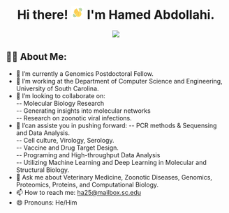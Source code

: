 <h1 align="center">Hi there! <img src="wave.gif" width="30px"> I'm Hamed Abdollahi.</h1>
<p align="center"><a href="#"><img width="60%" height="auto" src="EF-G,_mRNA,_and_tRNAs_in_POST_state_PDB_4W29.gif" height="175px"/></a></p>

## 🙋‍♂️ About Me:<br>
- 🔭 I’m currently a Genomics Postdoctoral Fellow.<br>
- 🌱 I’m working at the Department of Computer Science and Engineering, University of South Carolina.<br>
- 🤝 I’m looking to collaborate on:<br> 
  -- Molecular Biology Research<br>
  -- Generating insights into molecular networks<br>
  -- Research on zoonotic viral infections.<br>
- 🤔 I’can assiste you in pushing forward:
  -- PCR methods & Sequensing and Data Analysis.<br>
  -- Cell culture, Virology, Serology.<br>
  -- Vaccine and Drug Target Design. <br>
  -- Programing and High-throughput Data Analysis<br>
  -- Utilizing Machine Learning and Deep Learning in Molecular and Structural Biology.<br> 
- 💬 Ask me about Veterinary Medicine, Zoonotic Diseases, Genomics, Proteomics, Proteins, and Computational Biology.<br>
- 📫 How to reach me: <a href="mailto:ha25@mailbox.sc.edu">ha25@mailbox.sc.edu</a><br>
- 😄 Pronouns: He/Him

